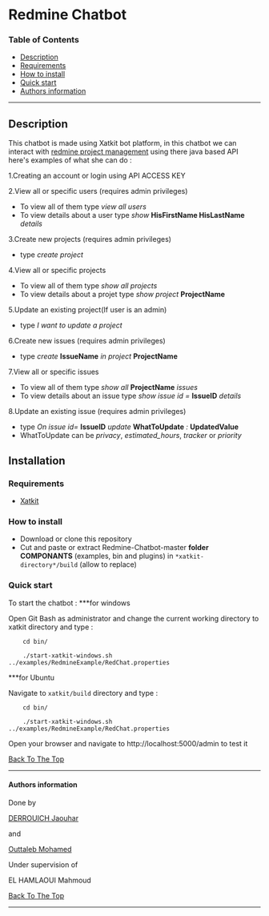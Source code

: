 # Redmine Chatbot

### Table of Contents
 
- [Description](#description)
- [Requirements](#Requirements)
- [How to install](#How-to-install)
- [Quick start](#Quick-start)
- [Authors information](#Authors-information)

---

## Description

This chatbot is made using Xatkit bot platform, in this chatbot we can interact with [redmine project management](https://www.redmine.org/) using there java based API 
here's examples of what she can do :

1.Creating an account or login using API ACCESS KEY

2.View all or specific users (requires admin privileges)
+ To view all of them type *view all users*
+ To view details about a user type *show* **HisFirstName HisLastName** *details*

3.Create new projects (requires admin privileges)
+ type *create project*

4.View all or specific projects
+ To view all of them type *show all projects*
+ To view details about a projet type *show project* **ProjectName**

5.Update an existing project(If user is an admin)
+ type *I want to update a project*

6.Create new issues (requires admin privileges)
+ type *create* **IssueName** *in project* **ProjectName**

7.View all or specific issues
+ To view all of them type *show all* **ProjectName** *issues*
+ To view details about an issue type *show issue id =* **IssueID** *details*

8.Update an existing issue (requires admin privileges)
+ type *On issue id=* **IssueID** *update* **WhatToUpdate** *:* **UpdatedValue**
+ WhatToUpdate can be *privacy*, *estimated_hours*, *tracker* or *priority*

## Installation

### Requirements

+ [Xatkit](https://github.com/xatkit-bot-platform/xatkit/wiki/Build-Xatkit)


### How to install

+ Download or clone this repository 
+ Cut and paste or extract Redmine-Chatbot-master **folder COMPONANTS** (examples, bin and plugins) in ```*xatkit-directory*/build``` (allow to replace) 

### Quick start
To start the chatbot :
***for windows 

Open Git Bash as administrator and change the current working directory to xatkit directory and type :

```git
    cd bin/

    ./start-xatkit-windows.sh ../examples/RedmineExample/RedChat.properties
```
***for Ubuntu

Navigate to ```xatkit/build``` directory and type :

```git
    cd bin/

    ./start-xatkit-windows.sh ../examples/RedmineExample/RedChat.properties
```


Open your browser and navigate to http://localhost:5000/admin to test it

[Back To The Top](#Redmine-Chatbot)

---
#### Authors information
Done by 

[DERROUICH Jaouhar ](https://www.facebook.com/jaouharderrouich/)

and

[Outtaleb Mohamed ](https://www.facebook.com/mohamed.naya/)

Under supervision of 

 EL HAMLAOUI Mahmoud
 
[Back To The Top](#Redmine-Chatbot)

___
